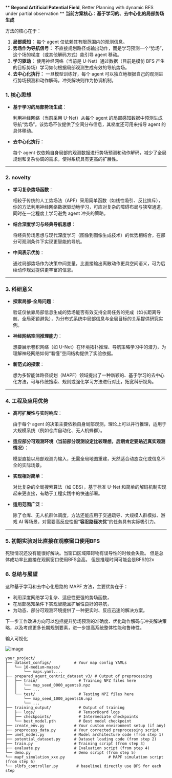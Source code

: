 ** **Beyond Artificial Potential Field**, Better Planning with dynamic BFS under partial observation
**
**当前方案核心：基于学习的、去中心化的局部势场生成**

方法的核心在于：

1. **局部感知：** 每个 agent 仅依赖其有限范围内的观测信息。
2. **势场作为导航信号：** 不直接规划路径或输出动作，而是学习预测一个“势场”，这个场的梯度（或其他解码方式）能引导 agent 移动。
3. **学习驱动：** 使用神经网络（当前是 U-Net）通过数据（目前是模仿 BFS 产生的目标势场）学习如何根据局部观测生成有效的导航势场。
4. **去中心化执行：** 一旦模型训练好，每个 agent 可以独立地根据自己的观测进行势场预测和动作解码，冲突解决则作为协调机制。

### **1. 核心思想**

- **基于学习的局部势场生成**：
    
    利用神经网络（当前采用 U-Net）从每个 agent 的局部感知数据中预测生成导航“势场”。该势场不仅提供了空间分布信息，其梯度还可用来指导 agent 的具体移动。
    
- **去中心化执行**：
    
    每个 agent 仅依赖自身局部的观测数据进行势场预测和动作解码，减少了全局规划和复杂协调的需求，使得系统具有更高的扩展性。
    

---

### **2. novelty**

- **学习复杂势场函数**：
    
    相较于传统的人工势场法（APF）采用简单函数（如线性吸引、反比排斥），你的方法利用神经网络数据驱动地学习，可应对复杂的障碍布局与狭窄通道，同时在一定程度上学习避免 agent 冲突的策略。
    
- **结合深度学习与经典导航思想**：
    
    将经典势场思想与现代深度学习（图像到图像生成技术）的优势相结合，在部分可观测条件下实现更智能的导航。
    
- **中间表示优势**：
    
    通过局部势场作为决策中间变量，比直接输出离散动作更具空间语义，可为后续动作规划提供更丰富的信息。
    

---

### **3. 科研意义**

- **探索局部-全局问题**：
    
    验证仅依靠局部信息生成的势场能否有效支持全局任务的完成（如长距离导航、全局死锁避免），为分布式系统中局部信息与全局目标的关系提供研究实例。
    
- **神经网络空间推理能力**：
    
    想要展示卷积网络（如 U-Net）在环境拓扑推理、导航策略学习中的潜力，为理解神经网络如何“看懂”空间结构提供了实验依据。
    
- **新范式的探索**：
    
    想为多智能体路径规划（MAPF）领域提出了一种新颖的、基于学习的去中心化方法，可与传统搜索、规则或强化学习方法进行对比，拓宽科研视角。
    

---

### **4. 工程及应用优势**

- **高可扩展性与实时响应**：
    
    由于每个 agent 的决策主要依赖自身局部观测，理论上可以并行推理，适用于大规模系统（例如仓库自动化、无人机蜂群）。
    
- **适应部分可观测环境（当前部分观测设定比较理想，后期肯定要贴近真实观测情况）**：
    
    模型直接以局部观测为输入，无需全局地图重建，天然适合动态变化或信息不全的实际场景。
    
- **实现相对简单**：
    
    对比复杂的全局搜索算法（如 CBS），基于标准 U-Net 和简单的解码机制实现起来更直接，有助于工程实践中的快速部署。
    
- **适用范围广泛**：
    
    除了仓库、无人机群体调度，方法还能应用于交通疏导、大规模人群模拟、游戏 AI 等场景，对需要高反应性但“**容忍路径次优**”的任务具有实际吸引力。
    

---

### **5. 初期实验对比直接在观察窗口使用BFS**
死锁情况还没有能很好解决。当窗口区域障碍物有误导性的时候会失败。
但是总体成功率比直接在观察窗口使用BFS会高。
但是推理时间可能会是BFS的2x


### **6. 总结与展望**

这种基于学习和去中心化思路的 MAPF 方法，主要优势在于：

- 利用深度网络学习复杂、适应性更强的势场函数，
- 在局部感知条件下实现智能且扩展性良好的导航，
- 为动态、部分可观测环境提供了一种更实时、反应迅速的解决方案。

下一步工作改进方向可以包括提升势场预测的准确度、优化动作解码与冲突解决策略，以及考虑更多长期规划要素，进一步提高系统整体性能和鲁棒性。

输入可视化

![image](https://github.com/user-attachments/assets/0945bc89-7747-4cf6-ae8f-43e02f33a12d)



```text
your_project/
├── dataset_configs/          # Your map config YAMLs
│   └── 10-medium-mazes/
│       └── maps.yaml....
├── prepared_agent_centric_dataset_v3/ # Output of preprocessing
│   ├── train/                  # Training NPZ files here
│   │   └── map_seed_0000_agents8.npz
│   │   └── ...
│   └── test/                   # Testing NPZ files here
│       └── map_seed_1000_agents16.npz
│       └── ...
├── training_output/            # Output of training
│   ├── logs/                   # TensorBoard logs
│   ├── checkpoints/            # Intermediate checkpoints
│   └── best_model.pth          # Best model checkpoint
├── create_env.py             # Your custom environment setup (if any)
├── preprocess_data.py        # Your corrected preprocessing script
├── unet_model.py             # Model architecture code (from step 1)
├── potential_dataset.py      # Dataset loading code (from step 2)
├── train.py                  # Training script (from step 3)
├── evaluate.py               # Evaluation script (from step 4)
└── demo.py                   # Demo script (from step 5)
└── mapf_simulation_xxx.py                   # MAPF simulation script (from step 6)
└── slbfs_controller.py        # baseline1 directly use BFS for each step
